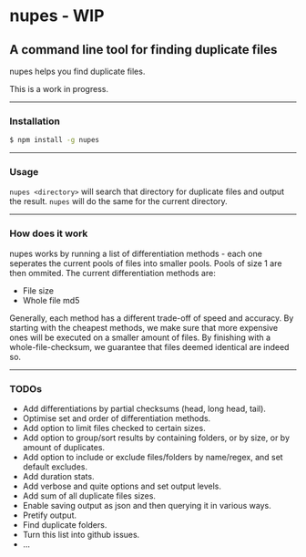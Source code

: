 # nupes - WIP
## A command line tool for finding duplicate files
nupes helps you find duplicate files.

This is a work in progress.

* * *
### Installation
```bash
$ npm install -g nupes
```
* * *
### Usage
`nupes <directory>` will search that directory for duplicate files and output the result. `nupes` will do the same for the current directory.

* * *
### How does it work
nupes works by running a list of differentiation methods - each one seperates the current pools of files into smaller pools. Pools of size 1 are then ommited. The current differentiation methods are:
* File size
* Whole file md5

Generally, each method has a different trade-off of speed and accuracy. By starting with the cheapest methods, we make sure that more expensive ones will be executed on a smaller amount of files. By finishing with a whole-file-checksum, we guarantee that files deemed identical are indeed so.

* * *
### TODOs
* Add differentiations by partial checksums (head, long head, tail).
* Optimise set and order of differentiation methods.
* Add option to limit files checked to certain sizes.
* Add option to group/sort results by containing folders, or by size, or by amount of duplicates.
* Add option to include or exclude files/folders by name/regex, and set default excludes.
* Add duration stats.
* Add verbose and quite options and set output levels.
* Add sum of all duplicate files sizes.
* Enable saving output as json and then querying it in various ways.
* Pretify output.
* Find duplicate folders.
* Turn this list into github issues.
* ...
